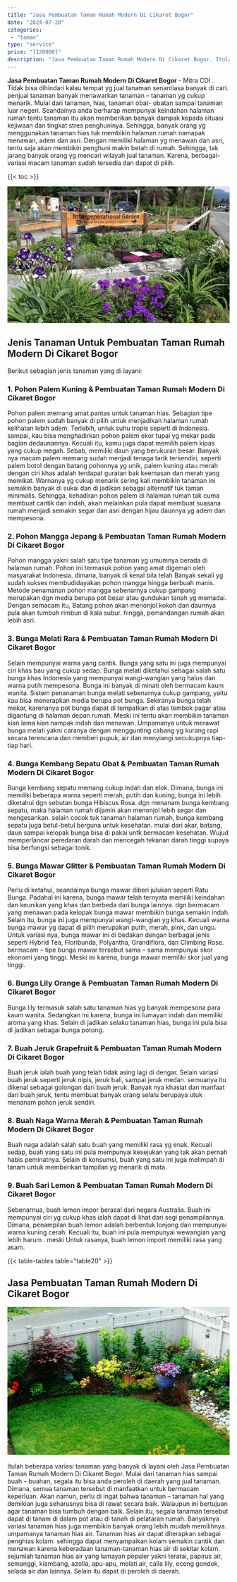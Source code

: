 ```yaml
---
title: "Jasa Pembuatan Taman Rumah Modern Di Cikaret Bogor"
date: "2024-07-20"
categories:
 - "taman"
type: "service"
price: "[120000]"
description: "Jasa Pembuatan Taman Rumah Modern Di Cikaret Bogor. Itulah beberapa variasi tanaman yang banyak di layani oleh Jasa Pembuatan Taman Rumah Modern Di Cikaret Bog..."
---
```


**Jasa Pembuatan Taman Rumah Modern Di Cikaret Bogor** - Mitra CDI . Tidak bisa dihindari kalau tempat yg jual tanaman senantiasa banyak di cari. penjual tanaman banyak menawarkan tanaman – tanaman yg cukup menarik. Mulai dari tanaman, hias, tanaman obat- obatan sampai tanaman luar negeri. Seandainya anda berharap mempunyai keindahan halaman rumah tentu tanaman itu akan memberikan banyak dampak kepada situasi kejiwaan dan tingkat stres penghuninya. Sehingga, banyak orang yg menggunakan tanaman hias tuk membikin halaman rumah namapak menawan, adem dan asri. Dengan memiliki halaman yg menawan dan asri, tentu saja akan membikin penghuni makin betah di rumah. Sehingga, tak jarang banyak orang yg mencari wilayah jual tanaman. Karena, berbagai-variasi macam tanaman sudah tersedia dan dapat di pilih.

{{< toc >}}

![Jasa Pembuatan Taman Rumah Modern Di Cikaret Bogor](/images/taman/taman650x400-16.jpg)

## Jenis Tanaman Untuk Pembuatan Taman Rumah Modern Di Cikaret Bogor

Berikut sebagian jenis tanaman yang di layani:

### 1\. Pohon Palem Kuning & Pembuatan Taman Rumah Modern Di Cikaret Bogor

Pohon palem memang amat pantas untuk tanaman hias. Sebagian tipe pohon palem sudah banyak di pilih untuk menjadikan halaman rumah kelihatan lebih adem. Terlebih, untuk suhu tropis seperti di Indonesia. sampai, kau bisa menghadirkan pohon palem ekor tupai yg mekar pada bagian dedaunannya. Kecuali itu, kamu juga dapat memilih palem kipas yang cukup megah. Sebab, memiliki daun yang berukuran besar. Banyak nya macam palem memang sudah menjadi tenaga tarik tersendiri, seperti palem botol dengan batang pohonnya yg unik, palem kuning atau merah dengan ciri khas adalah terdapat guratan bak keemasan dan merah yang memikat. Warnanya yg cukup menarik sering kali membikin tanaman ini semakin banyak di sukai dan di jadikan sebagai alternatif tuk taman minimalis. Sehingga, kehadiran pohon palem di halaman rumah tak cuma membuat cantik dan indah, akan melainkan pula dapat membuat suasana rumah menjadi semakin segar dan asri dengan hijau daunnya yg adem dan mempesona.

### 2\. Pohon Mangga Jepang & Pembuatan Taman Rumah Modern Di Cikaret Bogor

Pohon mangga yakni salah satu tipe tanaman yg umumnya berada di halaman rumah. Pohon ini termasuk pohon yang amat digemari oleh masyarakat Indonesia. dimana, banyak di kenal bila telah Banyak sekali yg sudah sukses membudidayakan pohon mangga hingga berbuah manis. Metode penamanan pohon mangga sebenarnya cukup gampang merupakan dgn media berupa pot besar atau gundukan tanah yg memadai. Dengan semacam itu, Batang pohon akan menonjol kokoh dan daunnya pula akan tumbuh rimbun di kala subur. hingga, pemandangan rumah akan lebih asri.

### 3\. Bunga Melati Rara & Pembuatan Taman Rumah Modern Di Cikaret Bogor

Selain mempunyai warna yang cantik. Bunga yang satu ini juga mempunyai ciri khas bau yang cukup sedap. Bunga melati diketahui sebagai salah satu bunga khas Indonesia yang mempunyai wangi-wangian yang halus dan warna putih mempesona. Bunga ini banyak di minati oleh bermacam kaum wanita. Sistem penanaman bunga melati sebenarnya cukup gampang, yaitu kau bisa menerapkan media berupa pot bunga. Sekiranya bunga telah mekar, karenanya pot bunga dapat di tempatkan di atas tembok pagar atau digantung di halaman depan rumah. Meski ini tentu akan membikin tanaman kian lama kian nampak indah dan menawan. Umpamanya untuk merawat bunga melati yakni caranya dengan menggunting cabang yg kurang rapi secara terencana dan memberi pupuk, air dan menyiangi secukupnya tiap-tiap hari.

### 4\. Bunga Kembang Sepatu Obat & Pembuatan Taman Rumah Modern Di Cikaret Bogor

Bunga kembang sepatu memang cukup indah dan elok. Dimana, bunga ini memiliki beberapa warna seperti merah, putih dan kuning, bunga ini lebih diketahui dgn sebutan bunga Hibiscus Rosa. dgn menanam bunga kembang sepatu, maka halaman rumah dijamin akan menonjol lebih segar dan mengesankan. selain cocok tuk tanaman halaman rumah, bunga kembang sepatu juga betul-betul berguna untuk kesehatan. mulai dari akar, batang, daun sampai kelopak bunga bisa di pakai untk bermacam kesehatan. Wujud memperlancar peredaran darah dan mencegah tekanan darah tinggi supaya bisa berfungsi sebagai tonik.

### 5\. Bunga Mawar Glitter & Pembuatan Taman Rumah Modern Di Cikaret Bogor

Perlu di ketahui, seandainya bunga mawar diberi julukan seperti Ratu Bunga. Padahal ini karena, bunga mawar telah ternyata memiliki keindahan dan keunikan yang khas dan berbeda dari bunga lainnya. dgn bermacam yang menawan pada kelopak bunga mawar membikin bunga semakin indah. Selain itu, bunga ini juga mempunyai wangi-wangian yg khas. Kecuali warna bunga mawar yg dapat di pilih merupakan putih, merah, pink, dan ungu. Untuk variasi nya, bunga mawar ini di bedakan dengan berbagai jenis seperti Hybrid Tea, Floribunda, Polyantha, Grandiflora, dan Climbing Rose. bermacam – tipe bunga mawar tersebut sama – sama mempunyai skor ekonomi yang tinggi. Meski ini karena, bunga mawar memiliki skor jual yang tinggi.

### 6\. Bunga Lily Orange & Pembuatan Taman Rumah Modern Di Cikaret Bogor

Bunga lily termasuk salah satu tanaman hias yg banyak mempesona para kaum wanita. Sedangkan ini karena, bunga ini lumayan indah dan memiliki aroma yang khas. Selain di jadikan selaku tanaman hias, bunga ini pula bisa di jadikan sebagai bunga potong.

### 7\. Buah Jeruk Grapefruit & Pembuatan Taman Rumah Modern Di Cikaret Bogor

Buah jeruk ialah buah yang telah tidak asing lagi di dengar. Selain variasi buah jeruk seperti jeruk nipis, jeruk bali, sampai jeruk medan. semuanya itu dikenal sebagai golongan dari buah jeruk. Banyak nya khasiat dan manfaat dari buah jeruk, tentu membuat banyak orang selalu berupaya utuk menanam pohon jeruk sendiri.

### 8\. Buah Naga Warna Merah & Pembuatan Taman Rumah Modern Di Cikaret Bogor

Buah naga adalah salah satu buah yang memiliki rasa yg enak. Kecuali sedap, buah yang satu ini pula mempunyai kesejukan yang tak akan pernah habis peminatnya. Selain di konsumsi, buah yang satu ini juga melimpah di tanam untuk memberikan tampilan yg menarik di mata.

### 9\. Buah Sari Lemon & Pembuatan Taman Rumah Modern Di Cikaret Bogor

Sebenarnua, buah lemon impor berasal dari negara Australia. Buah ini mempunyai ciri yg cukup khas ialah dapat di lihat dari segi penampilannya. Dimana, penampilan buah lemon adalah berbentuk lonjong dan mempunyai warna kuning cerah. Kecuali itu, buah ini pula mempunyai wewangian yang lebih harum . meski Untuk rasanya, buah lemon import memiliki rasa yang asam.

{{< table-tables table="table20" >}}

## Jasa Pembuatan Taman Rumah Modern Di Cikaret Bogor

![Jasa Pembuatan Taman Rumah Modern Di Cikaret Bogor](/images/taman/taman-mini-rumah.jpg)

Itulah beberapa variasi tanaman yang banyak di layani oleh Jasa Pembuatan Taman Rumah Modern Di Cikaret Bogor. Mulai dari tanaman hias sampai buah – buahan, segala itu bisa anda peroleh di daerah yang jual tanaman. Dimana, semua tanaman tersebut di manfaatkan untuk bermacam keperluan. Akan namun, perlu di ingat bahwa tanaman – tanaman hal yang demikian juga seharusnya bisa di rawat secara baik. Walaupun ini bertujuan agar tanaman bisa tumbuh dengan baik. Selain itu, segala tanaman tersebut dapat di tanam di dalam pot atau di tanah di pelataran rumah. Banyaknya variasi tanaman hias juga membikin banyak orang lebih mudah memilihnya. umpamanya tanaman hias air. Tanaman hias air dapat diterapkan sebagai penghias kolam. sehingga dapat menyampaikan kolam semakin cantik dan menawan karena keberadaan tanaman-tanaman hias air di sekitar kolam. sejumlah tanaman hias air yang lumayan populer yakni teratai, papirus air, semanggi, kiambang, azolla, apu-apu, melati air, calla lily, eceng gondok, selada air dan lainnya. Selain itu dapat di peroleh di daerah.

